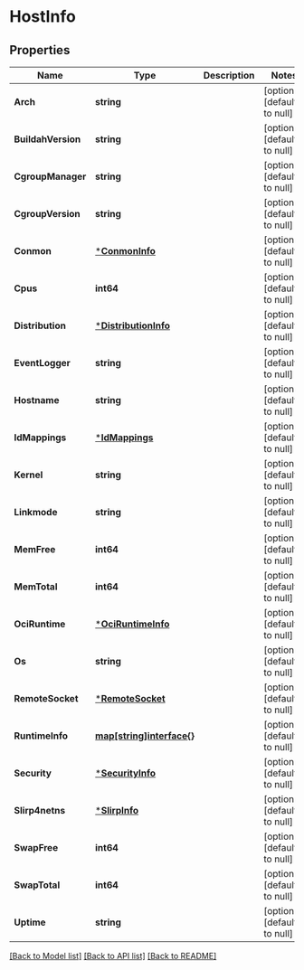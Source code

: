 # HostInfo

## Properties
Name | Type | Description | Notes
------------ | ------------- | ------------- | -------------
**Arch** | **string** |  | [optional] [default to null]
**BuildahVersion** | **string** |  | [optional] [default to null]
**CgroupManager** | **string** |  | [optional] [default to null]
**CgroupVersion** | **string** |  | [optional] [default to null]
**Conmon** | [***ConmonInfo**](ConmonInfo.md) |  | [optional] [default to null]
**Cpus** | **int64** |  | [optional] [default to null]
**Distribution** | [***DistributionInfo**](DistributionInfo.md) |  | [optional] [default to null]
**EventLogger** | **string** |  | [optional] [default to null]
**Hostname** | **string** |  | [optional] [default to null]
**IdMappings** | [***IdMappings**](IDMappings.md) |  | [optional] [default to null]
**Kernel** | **string** |  | [optional] [default to null]
**Linkmode** | **string** |  | [optional] [default to null]
**MemFree** | **int64** |  | [optional] [default to null]
**MemTotal** | **int64** |  | [optional] [default to null]
**OciRuntime** | [***OciRuntimeInfo**](OCIRuntimeInfo.md) |  | [optional] [default to null]
**Os** | **string** |  | [optional] [default to null]
**RemoteSocket** | [***RemoteSocket**](RemoteSocket.md) |  | [optional] [default to null]
**RuntimeInfo** | [**map[string]interface{}**](interface{}.md) |  | [optional] [default to null]
**Security** | [***SecurityInfo**](SecurityInfo.md) |  | [optional] [default to null]
**Slirp4netns** | [***SlirpInfo**](SlirpInfo.md) |  | [optional] [default to null]
**SwapFree** | **int64** |  | [optional] [default to null]
**SwapTotal** | **int64** |  | [optional] [default to null]
**Uptime** | **string** |  | [optional] [default to null]

[[Back to Model list]](../README.md#documentation-for-models) [[Back to API list]](../README.md#documentation-for-api-endpoints) [[Back to README]](../README.md)

